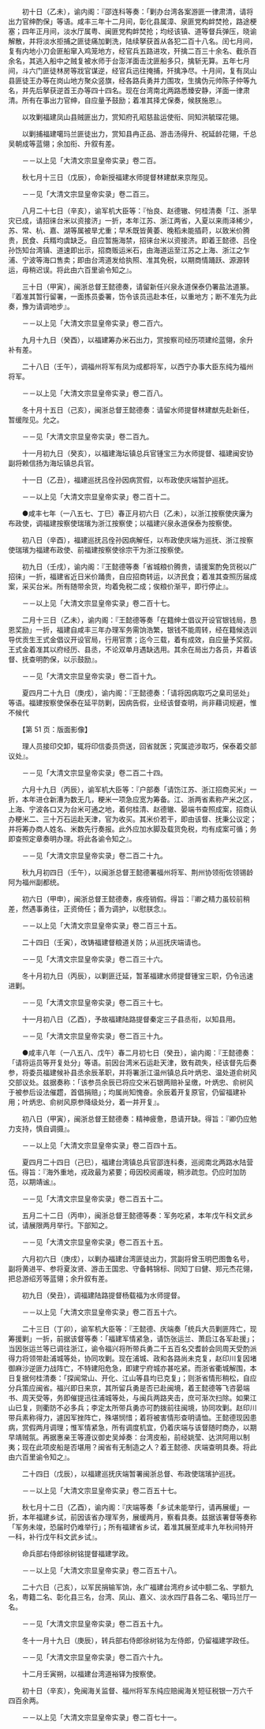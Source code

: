 <!-- { "loadSidebar": true } -->
　　初十日（乙未），谕内阁：『邵连科等奏：「剿办台湾各案游匪一律肃清，请将出力官绅酌保」等语。咸丰三年十二月间，彰化县属漳、泉匪党构衅焚抢，路途梗塞；四年正月间，淡水厅属粤、闽匪党构衅焚抢；均经该镇、道等督兵弹压，晓谕解散，并将淡水拒捕之匪徒痛加剿洗，陆续拏获首从各犯二百十八名。闰七月间，复有内地小刀会匪船窜入鸡笼地方，经官兵五路进攻，歼擒二百三十余名、截杀百余名，其逃入船中之贼复被水师于台澎洋面击沈匪船多只，擒斩无算。五年七月间，斗六门匪徒林房等戕官谋逆，经官兵迅往掩捕，歼擒净尽。十月间，复有凤山县匪徒王办等在岗山地方聚众竖旗，经各路兵勇并力围攻，生擒伪元帅陈子仲等九名，并先后拏获逆首王办等四十四名。现在台湾南北两路悉臻安静，洋面一律肃清。所有在事出力官绅，自应量予鼓励；着准其择尤保奏，候朕施恩』。

　　以攻剿福建凤山县贼匪出力，赏知府孔昭慈盐运使衔、同知洪毓琛花翎。

　　以剿捕福建噶玛兰匪徒出力，赏知县冉正品、游击汤得升、祝延龄花翎，千总吴朝成等蓝翎；余加衔、升叙有差。

　　－－以上见「大清文宗显皇帝实录」卷二百。

　　秋七月十三日（戊辰），命新授福建水师提督林建猷来京陛见。

　　－－见「大清文宗显皇帝实录」卷二百三。

　　八月二十七日（辛亥），谕军机大臣等：『怡良、赵德辙、何桂清奏「江、浙旱灾已成，请招徕台米以资接济」一折，本年江苏、浙江两省，入夏以来雨泽稀少，苏、常、杭、嘉、湖等属被旱尤重；早禾既皆黄萎、晚稻未能插莳，以致米价腾贵，民食、兵糈均虞缺乏。自应暂施海禁，招徕台米以资接济。即着王懿德、吕佺孙饬知台湾镇、道速即出示，招商贩运米石，由海道运至江苏之上海、浙江之乍浦、宁波等海口售卖；即由台湾道发给执照、准其免税，以期商情踊跃、源源转运，毋稍迟误。将此由六百里谕令知之』。

　　三十日（甲寅），闽浙总督王懿德奏，请留新任兴泉永道保泰仍署盐法道篆。『着准其暂行留署，一面拣员委署，饬令该员迅赴本任，以重地方；断不准先为此奏，豫为请调地步』。

　　－－以上见「大清文宗显皇帝实录」卷二百六。

　　九月十九日（癸酉），以福建筹办米石出力，赏按察司经历项建纶蓝翎，余升补有差。

　　二十八日（壬午），调福州将军有凤为成都将军，以西宁办事大臣东纯为福州将军。

　　－－以上见「大清文宗显皇帝实录」卷二百八。

　　冬十月十五日（己亥），闽浙总督王懿德奏：请留水师提督林建猷先赴新任，暂缓陛见。允之。

　　－－见「大清文宗显皇帝实录」卷二百九。

　　十一月初九日（癸亥），以福建海坛镇总兵官锺宝三为水师提督、福建闽安协副将赖信扬为海坛镇总兵官。

　　十一日（乙丑），福建巡抚吕佺孙因病赏假，以布政使庆端暂护巡抚。

　　－－以上见「大清文宗显皇帝实录」卷二百十二。

　　●咸丰七年（一八五七、丁巳）春正月初六日（乙未），以浙江按察使庆廉为布政使，调福建按察使瑞璸为浙江按察使；以福建兴泉永道保泰为按察使。

　　初八日（辛酉），福建巡抚吕佺孙因病解任，以布政使庆端为巡抚、浙江按察使瑞璸为福建布政使、前福建按察使徐宗干为浙江按察使。

　　初九日（壬戌），谕内阁：『王懿德等奏「省城粮价腾贵，请援案酌免货税以广招徕」一折，福建省近日米价踊贵，自应招商转运，以济民食；着准其查照历届成案，采买台米。所有随带余货，均着免税二成；俟粮价渐平，即行停止』。

　　－－以上见「大清文宗显皇帝实录」卷二百十七。

　　二月十三日（乙未），谕内阁：『王懿德等奏「在籍绅士倡议开设官银钱局，恳恩奖励」一折，福建自咸丰三年办理军务需饷浩繁，银钱不能周转，经在籍候选训导优贡生王式金倡议开设官局，行用官票；迄今三载，着有成效，自应量予奖叙。王式金着准其以府经历、县丞，不论双单月遇缺选用。其余在局出力各员，并着该督、抚查明酌保，以示鼓励』。

　　－－见「大清文宗显皇帝实录」卷二百十九。

　　夏四月二十九日（庚戌），谕内阁：『王懿德奏：「请将因病取巧之臬司惩处」等语。福建按察使保泰在延平防剿，因病告假，业经该督查明，尚非藉词规避，惟不候代

　　【第 51 页：版面影像】

　　理人员接印交卸，辄将印信委员赍送，回省就医；究属迹涉取巧，保泰着交部议处』。

　　－－见「大清文宗显皇帝实录」卷二百二十四。

　　六月十九日（丙辰），谕军机大臣等：『户部奏「请饬江苏、浙江招商买米」一折，本年进仓新漕为数无几，粳米一项急应宽为筹备。江、浙两省素称产米之区，上海、宁波各口又为台米可通之地，着何桂清、赵德辙、晏端书查照成案，招商认办粳米二、三十万石运赴天津，官为收买。其米价若干，即由该督、抚秉公议定；并将筹办商人姓名、米数先行奏报。此外应加水脚及载货免税，均有成案可循；务即查照定章奏明办理。将此各谕令知之』。

　　－－见「大清文宗显皇帝实录」卷二百二十九。

　　秋九月初四日（壬午），以闽浙总督王懿德署福州将军、荆州协领衔佐领锡龄阿为福州副都统。

　　初六日（甲申），闽浙总督王懿德奏，疾痊销假。得旨：『卿之精力虽较前稍差，然遇事勇往，正资倚任；善为调护，以慰朕念』。

　　－－以上见「大清文宗显皇帝实录」卷二百三十五。

　　二十四日（壬寅），改铸福建督粮道关防；从巡抚庆端请也。

　　－－见「大清文宗显皇帝实录」卷二百三十六。

　　冬十月初九日（丙辰），以剿匪迁延，暂革福建水师提督锺宝三职，仍令迅速进剿。

　　－－见「大清文宗显皇帝实录」卷二百三十七。

　　十一月初八日（乙酉），予故福建陆路提督秦定三子县丞衔，以知县用。

　　－－见「大清文宗显皇帝实录」卷二百三十九。

　　●咸丰八年（一八五八、戊午）春二月初七日（癸丑），谕内阁：『王懿德奏：「请将运员等开复处分」等语。前因台湾米石运赴天津，致有疏失，经该督先后奏参，将委员福建候补县丞余辰革职，并将署浙江温州镇总兵叶炳忠、温处道俞树风交部议处。兹据奏称：「该参员余辰已将应交米石银两赔补呈缴，叶炳忠、俞树风于被参后设法催趱，首倡捐赔」；均属尚知愧奋。余辰着开复原官，仍留福建补用；叶炳忠、俞树风原参降级处分，着一并开复』。

　　初八日（甲寅），闽浙总督王懿德奏：精神疲惫，恳请开缺。得旨：『卿仍应勉力支持，慎自调摄』。

　　－－以上见「大清文宗显皇帝实录」卷二百四十五。

　　夏四月二十四日（己巳），福建台湾镇总兵官邵连科奏，巡阅南北两路水陆营伍。得旨：『海外重地，戎政最为紧要；毋因校阅甫竣，稍涉疏忽。仍应时加防范，以期靖谧』。

　　－－见「大清文宗显皇帝实录」卷二百五十二。

　　五月二十二日（丙申），闽浙总督王懿德等奏：军务吃紧，本年戊午科文武乡试，请展限两月举行。下部知之。

　　－－见「大清文宗显皇帝实录」卷二百五十五。

　　六月初六日（庚戌），以剿办福建台湾匪徒出力，赏副将曾玉明巴图鲁名号，副将黄进平、参将夏汝贤、游击王国忠、守备韩锦标、同知丁曰健、郑元杰花翎，把总游绍芳等蓝翎；余升叙有差。

　　初九日（癸丑），调福建陆路提督杨载福为水师提督。

　　－－以上见「大清文宗显皇帝实录」卷二百五十六。

　　二十三日（丁卯），谕军机大臣等：『王懿德、庆端奏「统兵大员剿匪阵亡，现筹援剿」一折，前据该督等奏：「福建军情紧急，请饬张运兰、萧启江各军赴援」；当因张运兰等已调往浙江，谕令福兴将所带兵勇二千五百名交耆龄会同周天受酌派得力将领带赴浦城等处，协同攻剿。现在浦城、政和各路尚未克复，赵印川复因堵御麻沙逆匪力战阵亡，不特建阳危急，即建宁府城亦甚吃紧。而浙省衢城解围，本日复据何桂清奏：「探闻常山、开化、江山等县均已克复」；则浙省情形稍松，自应分兵策应闽省。福兴即日来京，其所留兵勇是否已赴闽境，着王懿德等飞咨晏端书、周天受等，务即催提迅往浦城等处，与闽兵两路夹击，庶可渐次扫除。如果江山已复，则衢防不必多兵；李定太所带兵勇亦可酌拨前往闽境，协同攻剿。赵印川带兵素称得力，遽因军挫阵亡，殊堪悯惜；着将被害情形查明请恤。王懿德现因患病，赏假两月调理；惟军情紧急，所有调度机宜，仍着庆端与该督随时商办，以期早靖贼氛。再据惠亲王等遵议御史吴焯奏：台湾皮船，前经姚莹、达洪阿用以制夷；现在此项皮船是否堪用？闽省有无制造之人？着王懿德、庆端查明具奏。将此由六百里谕令知之』。

　　二十四日（戊辰），以福建巡抚庆端暂署闽浙总督、布政使瑞璸护巡抚。

　　－－以上见「大清文宗显皇帝实录」卷二百五十七。

　　秋七月十二日（乙酉），谕内阁：『庆端等奏「乡试未能举行，请再展缓」一折，本年福建乡试，前因该省办理军务，展缓两月，察看具奏。兹据该署督等奏称「军务未竣，恐届时仍难举行」；所有福建省乡试，着准其展至咸丰九年秋间特开一科，补行戊午科文武乡试』。

　　命兵部右侍郎徐树铭提督福建学政。

　　－－以上见「大清文宗显皇帝实录」卷二百五十八。

　　二十六日（己亥），以军民捐输军饷，永广福建台湾府乡试中额二名、学额九名，粤籍二名、彰化县三名，台湾、凤山、嘉义、淡水四厅县各二名、噶玛兰厅一名。

　　－－见「大清文宗显皇帝实录」卷二百五十九。

　　冬十一月十九日（庚辰），转兵部右侍郎徐树铭为左侍郎，仍留福建学政任。

　　－－见「大清文宗显皇帝实录」卷二百六十九。

　　十二月壬寅朔，以福建台湾道裕铎为按察使。

　　初十日（辛亥），免闽海关监督、福州将军东纯应赔闽海关短征税银一万六千四百余两。

　　－－以上见「大清文宗显皇帝实录」卷二百七十一。

